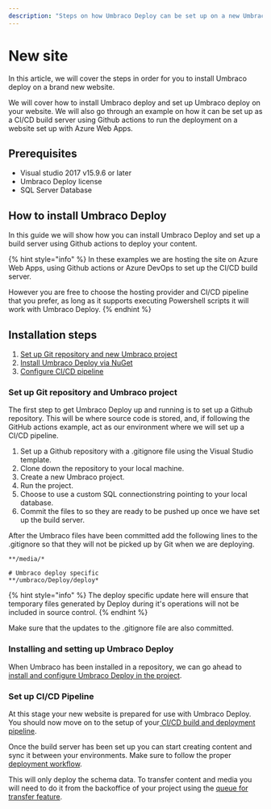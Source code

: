 ```yaml
---
description: "Steps on how Umbraco Deploy can be set up on a new Umbraco website"
---
```


# New site

In this article, we will cover the steps in order for you to install Umbraco deploy on a brand new website.

We will cover how to install Umbraco deploy and set up Umbraco deploy on your website. We will also go through an example on how it can be set up as a CI/CD build server using Github actions to run the deployment on a website set up with Azure Web Apps.

## Prerequisites

* Visual studio 2017 v15.9.6 or later
* Umbraco Deploy license
* SQL Server Database

## How to install Umbraco Deploy

In this guide we will show how you can install Umbraco Deploy and set up a build server using Github actions to deploy your content.

{% hint style="info" %}
In these examples we are hosting the site on Azure Web Apps, using Github actions or Azure DevOps to set up the CI/CD build server.

However you are free to choose the hosting provider and CI/CD pipeline that you prefer, as long as it supports executing Powershell scripts it will work with Umbraco Deploy.
{% endhint %}

## Installation steps

1. [Set up Git repository and new Umbraco project](new-site.md#set-up-git-repository-and-umbraco-project)
2. [Install Umbraco Deploy via NuGet](new-site.md#installing-and-setting-up-umbraco-deploy)
3. [Configure CI/CD pipeline](new-site.md#set-up-cicd-pipeline)

### Set up Git repository and Umbraco project

The first step to get Umbraco Deploy up and running is to set up a Github repository. This will be where source code is stored, and, if following the GitHub actions example, act as our environment where we will set up a CI/CD pipeline.

1. Set up a Github repository with a .gitignore file using the Visual Studio template.
2. Clone down the repository to your local machine.
3. Create a new Umbraco project.
4. Run the project.
5. Choose to use a custom SQL connectionstring pointing to your local database.
6. Commit the files to so they are ready to be pushed up once we have set up the build server.

After the Umbraco files have been committed add the following lines to the .gitignore so that they will not be picked up by Git when we are deploying.

```
**/media/*

# Umbraco deploy specific
**/umbraco/Deploy/deploy*
```

{% hint style="info" %}
The deploy specific update here will ensure that temporary files generated by Deploy during it's operations will not be included in source control.
{% endhint %}

Make sure that the updates to the .gitignore file are also committed.

### Installing and setting up Umbraco Deploy

When Umbraco has been installed in a repository, we can go ahead to [install and configure Umbraco Deploy in the project](install-configure.md).

### Set up CI/CD Pipeline

At this stage your new website is prepared for use with Umbraco Deploy. You should now move on to the setup of your[ CI/CD build and deployment pipeline](cicd-pipeline/).

Once the build server has been set up you can start creating content and sync it between your environments. Make sure to follow the proper [deployment workflow](../deployment-workflow/).

This will only deploy the schema data. To transfer content and media you will need to do it from the backoffice of your project using the [queue for transfer feature](../deployment-workflow/content-transfer.md).
